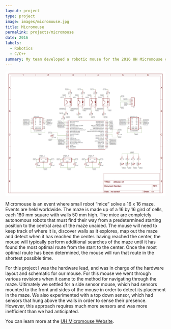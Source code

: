 ```yaml
---
layout: project
type: project
image: images/micromouse.jpg
title: Micromouse
permalink: projects/micromouse
date: 2016
labels:
  - Robotics
  - C/C++
summary: My team developed a robotic mouse for the 2016 UH Micromouse competition.
---
```


  <img class="ui medium right floated rounded image" src="../images/uMouse_v2.jpg">

Micromouse is an event where small robot “mice” solve a 16 x 16 maze.  Events are held worldwide.  The maze is made up of a 16 by 16 gird of cells, each 180 mm square with walls 50 mm high.  The mice are completely autonomous robots that must find their way from a predetermined starting position to the central area of the maze unaided.  The mouse will need to keep track of where it is, discover walls as it explores, map out the maze and detect when it has reached the center.  having reached the center, the mouse will typically perform additional searches of the maze until it has found the most optimal route from the start to the center.  Once the most optimal route has been determined, the mouse will run that route in the shortest possible time.

For this project I was the hardware lead, and was in charge of the hardware layout and schematic for our mouse. For this mouse we went through various revisions when it came to the method for navigating through the maze. Ultimately we settled for a side sensor mouse, which had sensors mounted to the front and sides of the mouse in order to detect its placement in the maze. We also experimented with a top down sensor, which had sensors that hung above the walls in order to sense their presence. However, this approach requires much more sensors and was more inefficient than we had anticipated.  

You can learn more at the [UH Micromouse Website](http://www-ee.eng.hawaii.edu/~mmouse/about.html).



